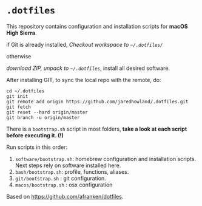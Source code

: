 `.dotfiles`
==========

This repository contains configuration and installation scripts for **macOS High Sierra**.

if Git is already installed,
_Checkout workspace to `~/.dotfiles/`_

otherwise

_download ZIP, unpack to `~/.dotfiles`_, install all desired software. 

After installing GIT, to sync the local repo with the remote, do:

    cd ~/.dotfiles
    git init
    git remote add origin https://github.com/jaredhowland/.dotfiles.git
    git fetch
    git reset --hard origin/master
    git branch -u origin/master

There is a `bootstrap.sh` script in most folders, **take a look at each script before executing it. (!)**


Run scripts in this order:

1. `software/bootstrap.sh`: homebrew configuration and installation scripts. Next steps rely on software installed here.
2. `bash/bootstrap.sh`: profile, functions, aliases.
3. `git/bootstrap.sh` : git configuration.
4. `macos/bootstrap.sh` : osx configuration

Based on <https://github.com/afranken/dotfiles>.
